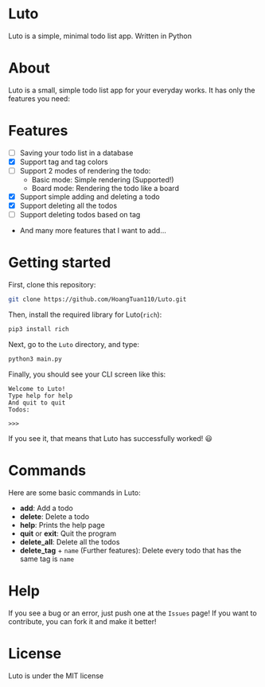 # Luto

Luto is a simple, minimal todo list app. Written in Python

# About

Luto is a small, simple todo list app for your everyday works. It has only the features you need:

# Features
- [ ] Saving your todo list in a database
- [x] Support tag and tag colors
- [ ] Support 2 modes of rendering the todo:
   - Basic mode: Simple rendering (Supported!)
   - Board mode: Rendering the todo like a board
- [x] Support simple adding and deleting a todo
- [x] Support deleting all the todos
- [ ] Support deleting todos based on tag
- And many more features that I want to add...

# Getting started

First, clone this repository:

```sh
git clone https://github.com/HoangTuan110/Luto.git
```

Then, install the required library for Luto(`rich`):

```sh
pip3 install rich
```

Next, go to the `Luto` directory, and type:

```sh
python3 main.py
```

Finally, you should see your CLI screen like this:

```
Welcome to Luto!
Type help for help
And quit to quit
Todos:

>>>
```

If you see it, that means that Luto has successfully worked! :smiley:

# Commands

Here are some basic commands in Luto:
- __add__: Add a todo
- __delete__: Delete a todo
- __help__: Prints the help page
- __quit__ or __exit__: Quit the program
- __delete_all__: Delete all the todos
- __delete_tag__ + `name` (Further features): Delete every todo that has the same tag is `name`

# Help

If you see a bug or an error, just push one at the `Issues` page!
If you want to contribute, you can fork it and make it better!

# License

Luto is under the MIT license
